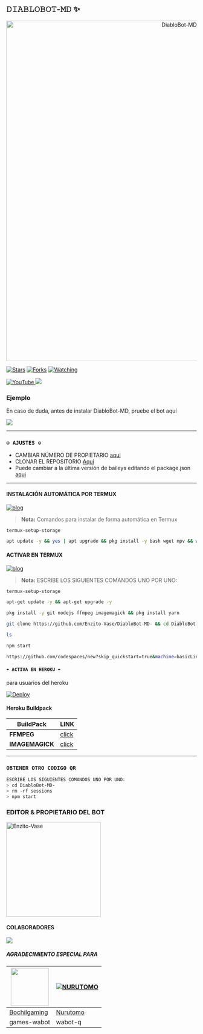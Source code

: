 ## 𝙳𝙸𝙰𝙱𝙻𝙾𝙱𝙾𝚃-𝙼𝙳 ✨

<p align="center">
<img src="https://telegra.ph/file/49baa73f0c2f42ad7e85b.png" alt="DiabloBot-MD" width="900"/>
</p>

<a href="https://github.com/Enzito-Vase/DiabloBot-MD"><img title="Stars" src="https://img.shields.io/github/stars/Enzito-Vase/DiabloBot-MD-?color=ff4500&style=flat-square" /></a>
<a href="https://github.com/zhwzein/Killua-Zoldyck/network/members"><img title="Forks" src="https://img.shields.io/github/forks/Enzito-Vase/DiabloBot-MD-?color=ff4500&style=flat-square" /></a>
<a href="https://github.com/zhwzein/Killua-Zoldyck/watchers"><img title="Watching" src="https://img.shields.io/github/watchers/Enzito-Vase/DiabloBot-MD-?label=watchers&color=ff4500&style=flat-square" /></a> <br>


<a href="https://youtube.com/@Enzito?si=DIyA1gTEbwfnBxAp">
<img src="https://img.shields.io/badge/YouTube-FF0000?style=for-the-badge&logo=youtube&logoColor=white" alt="YouTube">
</a>
<a href="https://www.instagram.com/enzito_oficial._?igsh=MTZya2FvcngycmhwNA==">
<img src="https://img.shields.io/badge/Instagram-E4405F?style=for-the-badge&logo=instagram&logoColor=white">
</a>

### Ejemplo 
En caso de duda, antes de instalar DiabloBot-MD, pruebe el bot aquí

<a href="https://api.whatsapp.com/send/?phone=61488874232&text=.estado&type=phone_number&app_absent=0G">
  <img src="https://img.shields.io/badge/DiabloBot-MD-0a0a0a?style=for-the-badge&logo=whatsapp&logoColor=white">
</a>

***

### `⚙️ AJUSTES ⚙️`
- CAMBIAR NÚMERO DE PROPIETARIO [aqui](https://github.com/Enzito-Vase/DiabloBot-MD-/blob/main/config.js#L6)
- CLONAR EL REPOSITORIO [Aqui](https://github.com/Enzito-Vase/DiabloBot-MD-/fork)
- Puede cambiar a la última versión de baileys editando el package.json [aqui](https://github.com/Enzito-Vase/DiabloBot-MD-/blob/main/package.json#L42)
***

#### INSTALACIÓN AUTOMÁTICA POR TERMUX
[![blog](https://img.shields.io/badge/Instalacion-Automatica-FF0000?style=for-the-badge&logo=youtube&logoColor=white)](https://youtu.be/smoWgg28wPk?si=ck-t9tvKrJQ0yZbS?feature=share)

> **Nota:** Comandos para instalar de forma automática en Termux  
```bash
termux-setup-storage
```
```bash
apt update -y && yes | apt upgrade && pkg install -y bash wget mpv && wget -O - https://github.com/Enzito-Vase/DiabloBot-MD-/master/DiabloBot-MD.sh | bash
```

#### ACTIVAR EN TERMUX
[![blog](https://img.shields.io/badge/Instalacion-Manual-FF0000?style=for-the-badge&logo=youtube&logoColor=white)](https://youtu.be/qRb9ElGT8mM?si=XxSt-Y8CTQs1Imzl?feature=share)
> **Nota:** ESCRIBE LOS SIGUIENTES COMANDOS UNO POR UNO:
```bash
termux-setup-storage
```

```bash
apt-get update -y && apt-get upgrade -y
```

```bash
pkg install -y git nodejs ffmpeg imagemagick && pkg install yarn
```

```bash
git clone https://github.com/Enzito-Vase/DiabloBot-MD- && cd DiabloBot-MD- && yarn install && npm install
```

```bash
ls
```

```bash
npm start

https://github.com/codespaces/new?skip_quickstart=true&machine=basicLinux32gb&repo=749211604&ref=main&geo=UsEast

```


#### `☂️ ACTIVA EN HEROKU ☂️`
para usuarios del heroku

[![Deploy](https://www.herokucdn.com/deploy/button.svg)](https://heroku.com/deploy?template=https://github.com/Enzito-Vase/DiabloBot-MD-1)

#### Heroku Buildpack
| BuildPack | LINK |
|--------|--------|
| **FFMPEG** |[click](https://github.com/jonathanong/heroku-buildpack-ffmpeg-latest) |
| **IMAGEMAGICK** | [click](https://github.com/DuckyTeam/heroku-buildpack-imagemagick) |

***

### `OBTENER OTRO CODIGO QR`
```bash
ESCRIBE LOS SIGUIENTES COMANDOS UNO POR UNO:
> cd DiabloBot-MD-
> rm -rf sessions
> npm start
```

### EDITOR & PROPIETARIO DEL BOT
<a href="https://github.com/Enzito-Vase"><img src="https://github.com/Enzito-Vase.png" width="250" height="250" alt="Enzito-Vase"/></a>

#### COLABORADORES 
<a href="https://github.com/Enzito-Vase/DiabloBot-MD-/graphs/contributors">
<img src="https://contrib.rocks/image?repo=Enzito-Vase/DiabloBot-MD-" /> 
</a>

<!-- markdownlint-restore -->
<!-- prettier-ignore-end -->

<!-- ALL-CONTRIBUTORS-LIST:END -->

##### AGRADECIMIENTO ESPECIAL PARA
<!--[![Nurutomo](https://github.com/Nurutomo.png?size=100)](https://github.com/Nurutomo)
[![BochilGaming](https://github.com/BochilGaming.png?size=100)](https://github.com/BochilGaming)
[![adiwajshing/Baileys](https://github.com/adiwajshing.png?size=100)](https://github.com/adiwajshing)-->
<a href="https://github.com/BochilGaming"><img src="https://github.com/BochilGaming.png?size=100" width="100" height="100"></a> | [![NURUTOMO](https://github.com/Nurutomo.png?size=100)](https://github.com/Nurutomo) 
---|---
[Bochilgaming](https://github.com/BochilGaming)  | [Nurutomo](https://github.com/Nurutomo)
games-wabot | wabot-q |
